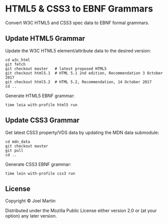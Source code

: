 # HTML5 & CSS3 to EBNF Grammars

Convert W3C HTML5 and CSS3 spec data to EBNF formal grammars.

## Update HTML5 Grammar

Update the W3C HTML5 element/attribute data to the desired version:

```
cd w3c_html
git fetch
git checkout master   # latest proposed HTML5
git checkout html5.1  # HTML 5.1 2nd edition, Recommendation 3 October 2017
git checkout html5.2  # HTML 5.2, Recommendation, 14 October 2017
cd ..
```

Generate HTML5 EBNF grammar:

```
time leia with-profile html5 run
```

## Update CSS3 Grammar

Get latest CSS3 property/VDS data by updating the MDN data submodule:

```
cd mdn_data
git checkout master
git pull
cd ..
```

Generate CSS3 EBNF grammar:

```
time lein with-profile css3 run
```

## License

Copyright © Joel Martin

Distributed under the Mozilla Public License either version 2.0 or (at
your option) any later version.
